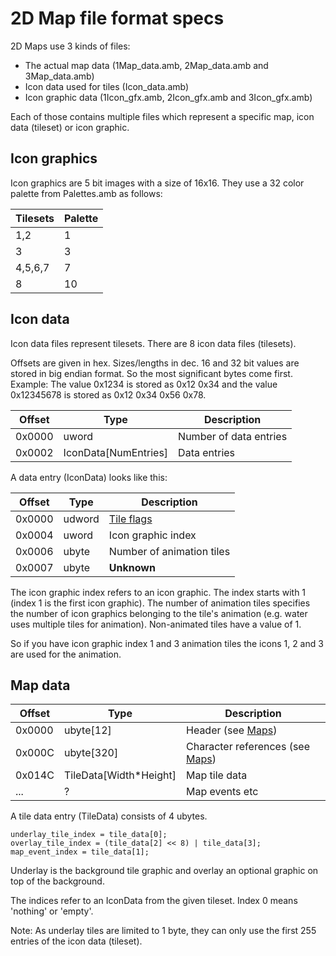 # 2D Map file format specs

2D Maps use 3 kinds of files:
- The actual map data (1Map_data.amb, 2Map_data.amb and 3Map_data.amb)
- Icon data used for tiles (Icon_data.amb)
- Icon graphic data (1Icon_gfx.amb, 2Icon_gfx.amb and 3Icon_gfx.amb)

Each of those contains multiple files which represent a specific map, icon data (tileset) or icon graphic.

## Icon graphics

Icon graphics are 5 bit images with a size of 16x16. They use a 32 color palette from Palettes.amb as follows:

Tilesets | Palette
---- | ----
1,2 | 1
3 | 3
4,5,6,7 | 7
8 | 10

## Icon data

Icon data files represent tilesets. There are 8 icon data files (tilesets).

Offsets are given in hex. Sizes/lengths in dec. 16 and 32 bit values are stored in big endian format. So the most significant bytes come first. Example: The value 0x1234 is stored as 0x12 0x34 and the value 0x12345678 is stored as 0x12 0x34 0x56 0x78.

Offset | Type | Description
----|----|----
0x0000 | uword | Number of data entries
0x0002 | IconData[NumEntries] | Data entries

A data entry (IconData) looks like this:

Offset | Type | Description
----|----|----
0x0000 | udword | [Tile flags](Enumerations/TileFlags.md)
0x0004 | uword | Icon graphic index
0x0006 | ubyte | Number of animation tiles
0x0007 | ubyte | **Unknown**

The icon graphic index refers to an icon graphic. The index starts with 1 (index 1 is the first icon graphic). The number of animation tiles specifies the number of icon graphics belonging to the tile's animation (e.g. water uses multiple tiles for animation). Non-animated tiles have a value of 1.

So if you have icon graphic index 1 and 3 animation tiles the icons 1, 2 and 3 are used for the animation.

## Map data

Offset | Type | Description
----|----|----
0x0000 | ubyte[12] | Header (see [Maps](Maps.md))
0x000C | ubyte[320] | Character references (see [Maps](Maps.md))
0x014C | TileData[Width*Height] | Map tile data
... | ? | Map events etc

A tile data entry (TileData) consists of 4 ubytes.

```
underlay_tile_index = tile_data[0];
overlay_tile_index = (tile_data[2] << 8) | tile_data[3];
map_event_index = tile_data[1];
```

Underlay is the background tile graphic and overlay an optional graphic on top of the background.

The indices refer to an IconData from the given tileset. Index 0 means 'nothing' or 'empty'.

Note: As underlay tiles are limited to 1 byte, they can only use the first 255 entries of the icon data (tileset).
